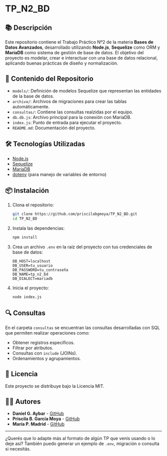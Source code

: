 
# TP\_N2\_BD

## 📚 Descripción

Este repositorio contiene el Trabajo Práctico Nº2 de la materia **Bases de Datos Avanzados**, desarrollado utilizando **Node.js**, **Sequelize** como ORM y **MariaDB** como sistema de gestión de base de datos. El objetivo del proyecto es modelar, crear e interactuar con una base de datos relacional, aplicando buenas prácticas de diseño y normalización.

## 🧩 Contenido del Repositorio

* `models/`: Definición de modelos Sequelize que representan las entidades de la base de datos.
* `archivo/`: Archivos de migraciones para crear las tablas automáticamente.
* `consultas/`: Contiene las consultas realzidas por el equipo. 
* `db.db.js`: Archivo principal para la conexión con MariaDB.
* `index.js`: Punto de entrada para ejecutar el proyecto.
* `README.md`: Documentación del proyecto.

## 🛠️ Tecnologías Utilizadas

* [Node.js](https://nodejs.org/)
* [Sequelize](https://sequelize.org/)
* [MariaDB](https://mariadb.org/)
* [dotenv](https://www.npmjs.com/package/dotenv) (para manejo de variables de entorno)

## 📦 Instalación

1. Clona el repositorio:

   ```bash
   git clone https://github.com/priscilabgmoya/TP_N2_BD.git
   cd TP_N2_BD
   ```

2. Instala las dependencias:

   ```bash
   npm install
   ```

3. Crea un archivo `.env` en la raíz del proyecto con tus credenciales de base de datos:

   ```env
   DB_HOST=localhost
   DB_USER=tu_usuario
   DB_PASSWORD=tu_contraseña
   DB_NAME=tp_n2_bd
   DB_DIALECT=mariadb
   ```

3. Inicia el proyecto:

   ```bash
   node index.js
   ```

## 🔍 Consultas

En el carpeta `consultas` se encuentran las consultas desarrolladas con SQL que permiten realizar operaciones como:

* Obtener registros específicos.
* Filtrar por atributos.
* Consultas con `include` (JOINs).
* Ordenamientos y agrupamientos.

## 📄 Licencia

Este proyecto se distribuye bajo la Licencia MIT.

## 👩‍💻 Autores

* **Daniel G. Aybar** - [GitHub](https://github.com/daniaybarcode)
* **Priscila B. García Moya** - [GitHub](https://github.com/priscilabgmoya)
* **María P. Madrid** - [GitHub](https://github.com/PAULAMADRID2442)
---

¿Querés que lo adapte más al formato de algún TP que venís usando o lo deje así? También puedo generar un ejemplo de `.env`, migración o consulta si necesitás.
